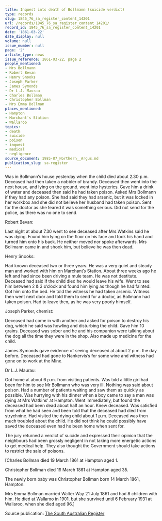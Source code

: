 ```yaml
---
title: Inquest into death of Bollmann (suicide verdict)
type: records
slug: 1845_76_sa_register_content_14201
url: /records/1845_76_sa_register_content_14201/
record_id: 1845_76_sa_register_content_14201
date: '1861-03-22'
date_display: null
volume: null
issue_number: null
page: '2'
article_type: news
issue_reference: 1861-03-22, page 2
people_mentioned:
- Mrs Bollmann
- Robert Bevan
- Henry Snooks
- Joseph Parker
- James Symonds
- Dr L.J. Maurau
- Charles Bollman
- Christopher Bollman
- Mrs Emma Bollman
places_mentioned:
- Hampton
- Marchant’s Station
- Wallaroo
topics:
- death
- suicide
- poison
- inquest
- medical
- negligence
source_document: 1985-87_Northern__Argus.md
publication_slug: sa-register
---
```


Was in Bollmann’s house yesterday when the child died about 2.30 p.m.  Deceased had then taken a nobbler of brandy.  Deceased then went into the next house, and lying on the ground, went into hysterics.  Gave him a drink of water and deceased then said he had taken poison.  Asked Mrs Bollmann if they had any poison.  She had said they had arsenic, but it was locked in her workbox and she did not believe her husband had taken poison.  Sent for the doctor as she feared it was something serious.  Did not send for the police, as there was no one to send.

Robert Bevan:

Last night at about 7.30 went to see deceased after Mrs Watkins said he was dying.  Found him lying on the floor on his face and took his hand and turned him onto his back.  He neither moved nor spoke afterwards.  Mrs Bollmann came in and shook him, but believe he was then dead.

Henry Snooks:

Had known deceased two or three years.  He was a very quiet and steady man and worked with him on Marchant’s Station.  About three weeks ago he left and had since been driving a mule team.  He was not destitute.  Deceased had said if the child died he would leave his wife.  Went to see him between 2 & 3 o’clock and found him lying as though he had fainted.  Got him onto the bed.  He told the witness he had taken arsenic.  Witness then went next door and told them to send for a doctor, as Bollmann had taken poison.  Had to leave then, as he was very poorly himself.

Joseph Parker, chemist:

Deceased had come in with another and asked for poison to destroy his dog, which he said was howling and disturbing the child.  Gave him 10 grains.  Deceased was sober and he and his companion were talking about the dog all the time they were in the shop.  Also made up medicine for the child.

James Symonds gave evidence of seeing deceased at about 2 p.m. the day before.  Deceased had gone to Nankervis’s for some wine and witness had gone on to work at the Mine.

Dr L.J. Maurau:

Got home at about 6 p.m. from visiting patients.  Was told a little girl had been for him to see Mr Bollmann who was very ill.  Nothing was said about poison. Had a number of patients waiting and saw them as quickly as possible.  Was hurrying with his dinner when a boy came to say a man was dying at Mrs Watkins’ at Hampton.  Went immediately, but found the deceased had been dead about half an hour.  Knew deceased.  Was satisfied from what he had seen and been told that the deceased had died from strychnine.  Had visited the dying child about 1 p.m.  Deceased was then much troubled about the child.  He did not think he could possibly have saved the deceased even had he been home when sent for.

The jury returned a verdict of suicide and expressed their opinion that the neighbours had been grossly negligent in not taking more energetic actions to get medical help.  They also thought the Government should take actions to restrict the sale of poisons.

[Charles Bollman died 19 March 1861 at Hampton aged 1.

Christopher Bollman died 19 March 1861 at Hampton aged 35.

The newly born baby was Christopher Bollman born 14 March 1861, Hampton.

Mrs Emma Bollman married Walter Way 21 July 1861 and had 8 children with him.  He died at Wallaroo in 1901, but she survived until 6 February 1931 at Wallaroo, when she died aged 96.]

Source publication: [The South Australian Register](/publications/sa-register/)
